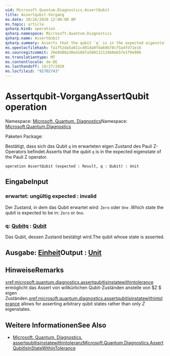 ```yaml
---
uid: Microsoft.Quantum.Diagnostics.AssertQubit
title: Assertqubit-Vorgang
ms.date: 10/26/2020 12:00:00 AM
ms.topic: article
qsharp.kind: operation
qsharp.namespace: Microsoft.Quantum.Diagnostics
qsharp.name: AssertQubit
qsharp.summary: Asserts that the qubit `q` is in the expected eigenstate of the Pauli Z operator.
ms.openlocfilehash: fa1f52da5a011cd914a0fda69b78cf5a4fd71e16
ms.sourcegitcommit: 29e0d88a30e4166fa580132124b0eb57e1f0e986
ms.translationtype: MT
ms.contentlocale: de-DE
ms.lasthandoff: 10/27/2020
ms.locfileid: "92702743"
---
```

# <a name="assertqubit-operation"></a><span data-ttu-id="3cd38-102">Assertqubit-Vorgang</span><span class="sxs-lookup"><span data-stu-id="3cd38-102">AssertQubit operation</span></span>

<span data-ttu-id="3cd38-103">Namespace: [Microsoft. Quantum. Diagnostics](xref:Microsoft.Quantum.Diagnostics)</span><span class="sxs-lookup"><span data-stu-id="3cd38-103">Namespace: [Microsoft.Quantum.Diagnostics](xref:Microsoft.Quantum.Diagnostics)</span></span>

<span data-ttu-id="3cd38-104">Paketen [](https://nuget.org/packages/)</span><span class="sxs-lookup"><span data-stu-id="3cd38-104">Package: [](https://nuget.org/packages/)</span></span>


<span data-ttu-id="3cd38-105">Bestätigt, dass sich das Qubit `q` im erwarteten eigen Zustand des Pauli Z-Operators befindet.</span><span class="sxs-lookup"><span data-stu-id="3cd38-105">Asserts that the qubit `q` is in the expected eigenstate of the Pauli Z operator.</span></span>

```qsharp
operation AssertQubit (expected : Result, q : Qubit) : Unit
```


## <a name="input"></a><span data-ttu-id="3cd38-106">Eingabe</span><span class="sxs-lookup"><span data-stu-id="3cd38-106">Input</span></span>

### <a name="expected--__invalidresult__"></a><span data-ttu-id="3cd38-107">erwartet: __ungültig <Result>__</span><span class="sxs-lookup"><span data-stu-id="3cd38-107">expected : __invalid<Result>__</span></span>

<span data-ttu-id="3cd38-108">Der Zustand, in dem das Qubit erwartet wird: `Zero` oder `One` .</span><span class="sxs-lookup"><span data-stu-id="3cd38-108">Which state the qubit is expected to be in: `Zero` or `One`.</span></span>


### <a name="q--qubit"></a><span data-ttu-id="3cd38-109">q: [Qubit](xref:microsoft.quantum.lang-ref.qubit)</span><span class="sxs-lookup"><span data-stu-id="3cd38-109">q : [Qubit](xref:microsoft.quantum.lang-ref.qubit)</span></span>

<span data-ttu-id="3cd38-110">Das Qubit, dessen Zustand bestätigt wird.</span><span class="sxs-lookup"><span data-stu-id="3cd38-110">The qubit whose state is asserted.</span></span>



## <a name="output--unit"></a><span data-ttu-id="3cd38-111">Ausgabe: [Einheit](xref:microsoft.quantum.lang-ref.unit)</span><span class="sxs-lookup"><span data-stu-id="3cd38-111">Output : [Unit](xref:microsoft.quantum.lang-ref.unit)</span></span>



## <a name="remarks"></a><span data-ttu-id="3cd38-112">Hinweise</span><span class="sxs-lookup"><span data-stu-id="3cd38-112">Remarks</span></span>

<span data-ttu-id="3cd38-113"><xref:microsoft.quantum.diagnostics.assertqubitisinstatewithintolerance> ermöglicht das Assert von willkürlichen Qubit-Zuständen anstelle von $Z $ eigen Zuständen.</span><span class="sxs-lookup"><span data-stu-id="3cd38-113"><xref:microsoft.quantum.diagnostics.assertqubitisinstatewithintolerance> allows for asserting arbitrary qubit states rather than only $Z$ eigenstates.</span></span>

## <a name="see-also"></a><span data-ttu-id="3cd38-114">Weitere Informationen</span><span class="sxs-lookup"><span data-stu-id="3cd38-114">See Also</span></span>

- [<span data-ttu-id="3cd38-115">Microsoft. Quantum. Diagnostics. assertqubitisinstatewithintoleranz</span><span class="sxs-lookup"><span data-stu-id="3cd38-115">Microsoft.Quantum.Diagnostics.AssertQubitIsInStateWithinTolerance</span></span>](xref:Microsoft.Quantum.Diagnostics.AssertQubitIsInStateWithinTolerance)